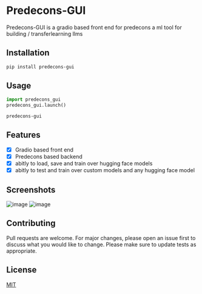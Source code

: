 # Predecons-GUI
Predecons-GUI is a gradio based front end for predecons a ml tool for building / transferlearning llms
## Installation
```bash
pip install predecons-gui
```
## Usage
```python
import predecons_gui
predecons_gui.launch()
```

```bash
predecons-gui
```
## Features
- [x] Gradio based front end
- [x] Predecons based backend
- [x] abitly to load, save and train over hugging face models
- [x] abitly to test and train over custom models and any hugging face model

## Screenshots
![image](https://github.com/shouryashashank/predacons-gui/assets/25346465/7010c8c6-e557-4cf8-8985-edfc06c23832)
![image](https://github.com/shouryashashank/predacons-gui/assets/25346465/60354ec7-09bb-4179-b4e9-e478d6a630b8)

## Contributing
Pull requests are welcome. For major changes, please open an issue first to discuss what you would like to change.
Please make sure to update tests as appropriate.
## License
[MIT](https://choosealicense.com/licenses/mit/)
